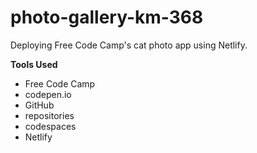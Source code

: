 # photo-gallery-km-368
Deploying Free Code Camp's cat photo app using Netlify.

**Tools Used**

* Free Code Camp
* codepen.io
* GitHub
* repositories
* codespaces
* Netlify
